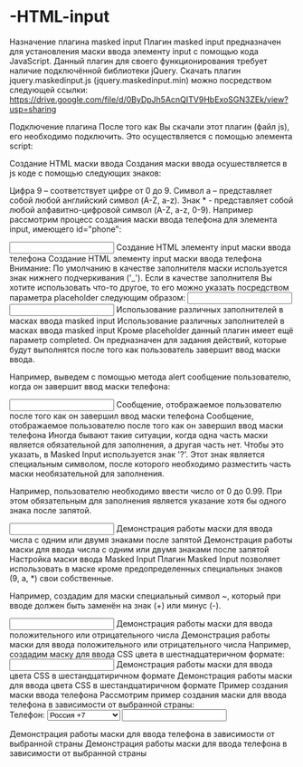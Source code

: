 # -HTML-input
Назначение плагина masked input
Плагин masked input предназначен для установления маски ввода элементу input с помощью кода JavaScript. 
Данный плагин для своего функционирования требует наличие подключённой библиотеки jQuery. 
Скачать плагин jquery.maskedinput.js (jquery.maskedinput.min) можно посредством следующей ссылки: https://drive.google.com/file/d/0ByDpJh5AcnQITV9HbExoSGN3ZEk/view?usp=sharing

Подключение плагина
После того как Вы скачали этот плагин (файл js), его необходимо подключить. Это осуществляется с помощью элемента script:

<!-- Подключение библиотеки jQuery -->
<script src="jquery.js"></script>
<!-- Подключение jQuery плагина Masked Input -->
<script src="jquery.maskedinput.min.js"></script>
Создание HTML маски ввода
Создания маски ввода осушествляется в js коде с помощью следующих знаков:

Цифра 9 – соответствует цифре от 0 до 9.
Символ a – представляет собой любой английский символ (A-Z, a-z).
Знак * - представляет собой любой алфавитно-цифровой символ (A-Z, a-z, 0-9).
Например рассмотрим процесс создания маски ввода телефона для элемента input, имеющего id="phone":

<!--HTML элемент, который будет иметь маску ввода телефонного номера  -->
<input  id="phone" type="text">	
<script>
//Код jQuery, установливающий маску для ввода телефона элементу input
//1. После загрузки страницы,  когда все элементы будут доступны выполнить...
$(function(){
  //2. Получить элемент, к которому необходимо добавить маску
  $("#phone").mask("8(999) 999-9999");
});
</script>
Создание HTML элементу input маски ввода телефона
Создание HTML элементу input маски ввода телефона
Внимание: По умолчанию в качестве заполнителя маски используется знак нижнего подчеркивания ('_').
Если в качестве заполнителя Вы хотите использовать что-то другое, то его можно указать посредством параметра placeholder следующим образом:

<!--HTML элемент, который будет иметь заполнитель дд.мм.гггг -->
<input  id="date" type="text">
<!--HTML элемент, который будет иметь в качестве заполнителя пробел -->
<input  id="index" type="text">
<script>
$(function() {
  //задание заполнителя с помощью параметра placeholder
  $("#date").mask("99.99.9999", {placeholder: "дд.мм.гггг" });
  //задание заполнителя с помощью параметра placeholder
  $("#index").mask("999999", {placeholder: " " });
});
</script>
Использование различных заполнителей в масках ввода masked input
Использование различных заполнителей в масках ввода masked input
Кроме placeholder данный плагин имеет ещё параметр completed. Он предназначен для задания действий, которые будут выполнятся после того как пользователь завершит ввод маски ввода.

Например, выведем с помощью метода alert сообщение пользователю, когда он завершит ввод маски телефона:

<!-- Ввод номера телефона осуществляется с помощью маски  -->
<input  id="phone" type="text">
<script>
$(function(){
  //Использование параметра completed
  $("#phone").mask("8(999) 999-9999", {
    completed: function(){ alert("Вы ввели номер: " + this.val()); }
  });
});
</script>
Сообщение, отображаемое пользователю после того как он завершил ввод маски телефона
Сообщение, отображаемое пользователю после того как он завершил ввод маски телефона
Иногда бывают такие ситуации, когда одна часть маски является обязательной для заполнения, а другая часть нет. Чтобы это указать, в Masked Input используется знак '?'. Этот знак является специальным символом, после которого необходимо разместить часть маски необязательной для заполнения.

Например, пользователю необходимо ввести число от 0 до 0.99. При этом обязательным для заполнения является указание хотя бы одного знака после запятой.

<!-- Ввод номера телефона осуществляется с помощью маски  -->
<input  id="number" type="text">
<script>
jQuery(function($){
  //создания своего специального символа для маски
  $("#number").mask("0.9?9");
});
</script>
Демонстрация работы маски для ввода числа с одним или двумя знаками после запятой
Демонстрация работы маски для ввода числа с одним или двумя знаками после запятой
Настройка маски ввода Masked Input
Плагин Masked Input позволяет использовать в маске кроме предопределенных специальных знаков (9, a, *) свои собственные.

Например, создадим для маски специальный символ ~, который при вводе должен быть заменён на знак (+) или минус (-).

<!-- HTML элемент, имеющий маску телефона -->
<input  id="number" type="text">
<script>
jQuery(function($){
  //создания специального символа для маски
  $.mask.definitions['~']='[+-]';
  $("#number).mask("~9.99");
});
</script>
Демонстрация работы маски для ввода положительного или отрицательного числа
Демонстрация работы маски для ввода положительного или отрицательного числа
Например, создадим маску для ввода CSS цвета в шестнадцатеричном формате:

<!-- HTML элемент, имеющий маску для ввода цвета в шестнадцатиричном формате -->
<input  id="color" type="text">
<script>
jQuery(function($){
  //создания специального символа h для маски
 $.mask.definitions['h']='[A-Fa-f0-9]';
  $("#color).mask("#hhhhhh");
});
</script>
Демонстрация работы маски для ввода цвета CSS в шестандцатиричном формате
Демонстрация работы маски для ввода цвета CSS в шестандцатиричном формате
Пример создания маски ввода телефона
Рассмотрим пример создания маски для ввода телефона в зависимости от выбранной страны:

<div class="form-group">
  <label for="phone">Телефон: </label>
  <select id="country" class="form-control">
    <option value="ru"><img src="">Россия +7</option>
    <option value="ua">Украина +380</option>
    <option value="by">Белоруссия +375</option>
  </select>
  <input id="phone" type="text" class="form-control">
</div>
 
<script>
jQuery (function ($) {  
  $(function() {
    function maskPhone() {
      var country = $('#country option:selected').val();
      switch (country) {
        case "ru":
          $("#phone").mask("+7(999) 999-99-99");
          break;
        case "ua":
          $("#phone").mask("+380(999) 999-99-99");
          break;
        case "by":
          $("#phone").mask("+375(999) 999-99-99");
          break;          
      }    
    }
    maskPhone();
    $('#country').change(function() {
      maskPhone();
    });
  });
});
</script>
Демонстрация работы маски для ввода телефона в зависимости от выбранной страны
Демонстрация работы маски для ввода телефона в зависимости от выбранной страны
